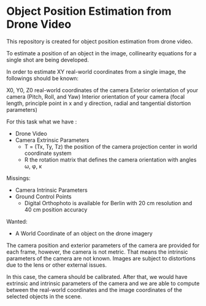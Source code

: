 # Object Position Estimation from Drone Video

This repository is created for object position estimation from drone video.

To estimate a position of an object in the image, collinearity equations for a single shot are being developed. 

In order to estimate XY real-world coordinates from a single image, the followings should be known:

X0, Y0, Z0 real-world coordinates of the camera
Exterior orientation of your camera (Pitch, Roll, and Yaw)
Interior orientation of your camera (focal length, principle point in x and y direction, radial and tangential distortion parameters)

For this task what we have : 
- Drone Video
- Camera Extrinsic Parameters
  - T = (Tx, Ty, Tz) the position of the camera projection center in world coordinate system
  - R the rotation matrix that defines the camera orientation with angles ω, φ, κ 

Missings:
- Camera Intrinsic Parameters
- Ground Control Points 
  - Digital Orthophoto is available for Berlin with 20 cm resolution and 40 cm position accuracy

Wanted:
- A World Coordinate of an object on the drone imagery 


The camera position and exterior parameters of the camera are provided for each frame, however,  the camera is not metric.
That means the intrinsic parameters of the camera are not known. Images are subject to distortions due to the lens or other external issues.

In this case, the camera should be calibrated. 
After that, we would have extrinsic and intrinsic parameters of the camera and we are able to compute between the real-world coordinates and the image coordinates of the selected objects in the scene.
